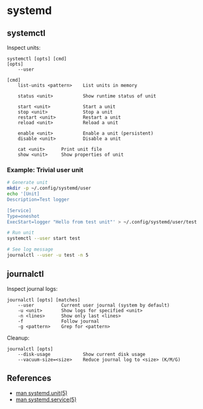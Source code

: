 # systemd

## systemctl

Inspect units:
```text
systemctl [opts] [cmd]
[opts]
    --user

[cmd]
    list-units <pattern>    List units in memory

    status <unit>           Show runtime status of unit

    start <unit>            Start a unit
    stop <unit>             Stop a unit
    restart <unit>          Restart a unit
    reload <unit>           Reload a unit

    enable <unit>           Enable a unit (persistent)
    disable <unit>          Disable a unit

    cat <unit>      Print unit file
    show <unit>     Show properties of unit
```

### Example: Trivial user unit

```bash
# Generate unit
mkdir -p ~/.config/systemd/user
echo '[Unit]
Description=Test logger

[Service]
Type=oneshot
ExecStart=logger "Hello from test unit"' > ~/.config/systemd/user/test.service

# Run unit
systemctl --user start test

# See log message
journalctl --user -u test -n 5
```

## journalctl

Inspect journal logs:
```text
journalctl [opts] [matches]
    --user          Current user journal (system by default)
    -u <unit>       Show logs for specified <unit>
    -n <lines>      Show only last <lines>
    -f              Follow journal
    -g <pattern>    Grep for <pattern>
```

Cleanup:
```text
journalctl [opts]
    --disk-usage            Show current disk usage
    --vacuum-size=<size>    Reduce journal log to <size> (K/M/G)
```

## References
- [man systemd.unit(5)](https://www.man7.org/linux/man-pages/man5/systemd.unit.5.html)
- [man systemd.service(5)](https://www.man7.org/linux/man-pages/man5/systemd.service.5.html)
